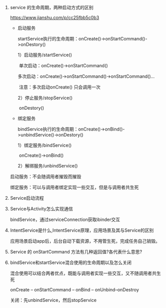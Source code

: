 1. service 的生命周期，两种启动方式的区别

   https://www.jianshu.com/p/cc25fbb5c0b3

   - 启动服务

     startService执行的生命周期：onCreate()->onStartCommand()->onDestory()

     1）启动服务/startService() 

     ​      单次启动：onCreate()->onStartCommand()

     ​      多次启动：onCreate()->onStartCommand()->onStartCommand()...

     ​      注意：多次启动onCreate() 只会调用一次

     2）停止服务/stopService()

     ​     onDestory()

   - 绑定服务

     bindService执行的生命周期：onCreate()->onBind()->unbindService()->onDestory()

     1）绑定服务/bindService()

     ​      onCreate()->onBind()

     2）解绑服务/unbindService()

   启动服务：不会随调用者摧毁而摧毁

   绑定服务：可以与调用者绑定实现一些交互，但是与调用者共生死

2. Service启动流程

3. Service与Activity怎么实现通信

   bindService，通过serviceConnection获取ibinder交互

4. IntentService是什么,IntentService原理，应用场景及其与Service的区别

   应用场景启动app后，后台自动下载资源，不用管生死，完成任务自己销毁。

5. Service 的 onStartCommand 方法有几种返回值?各代表什么意思?

6. bindService和startService混合使用的生命周期以及怎么关闭

   混合使用可以结合两者优点，既能与调用者实现一些交互，又不随调用者共生死

   onCreate – onStartCommand – onBind – onUnbind–onDestroy

   关闭：先unbindService，然后stopService

